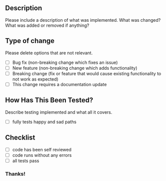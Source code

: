 ## Description

Please include a description of what was implemented. What was changed? What was added or removed if anything? 

## Type of change
Please delete options that are not relevant.

- [ ] Bug fix (non-breaking change which fixes an issue)
- [ ] New feature (non-breaking change which adds functionality)
- [ ] Breaking change (fix or feature that would cause existing functionality to not work as expected)
- [ ] This change requires a documentation update

## How Has This Been Tested?

Describe testing implemented and what all it covers. 

- [ ]  fully tests happy and sad paths

## Checklist

- [ ] code has been self reviewed
- [ ] code runs without any errors
- [ ] all tests pass

### Thanks!